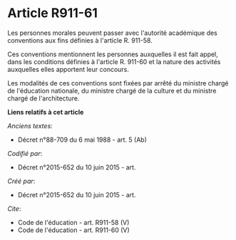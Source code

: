 # Article R911-61

Les personnes morales peuvent passer avec l'autorité académique des conventions aux fins définies à l'article R. 911-58. 

Ces conventions mentionnent les personnes auxquelles il est fait appel, dans les conditions définies à l'article R. 911-60 et
la nature des activités auxquelles elles apportent leur concours. 

Les modalités de ces conventions sont fixées par arrêté du ministre chargé de l'éducation nationale, du ministre chargé de la
culture et du ministre chargé de l'architecture.

**Liens relatifs à cet article**

_Anciens textes_:

  - Décret n°88-709 du 6 mai 1988 - art. 5 (Ab)

_Codifié par_:

  - Décret n°2015-652 du 10 juin 2015 - art.

_Créé par_:

  - Décret n°2015-652 du 10 juin 2015 - art.

_Cite_:

  - Code de l'éducation - art. R911-58 (V)
  - Code de l'éducation - art. R911-60 (V)
